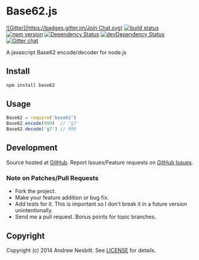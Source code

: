 # Base62.js
[![Gitter](https://badges.gitter.im/Join Chat.svg)](https://gitter.im/andrew/base62.js?utm_source=badge&utm_medium=badge&utm_campaign=pr-badge&utm_content=badge)
[![build status](https://secure.travis-ci.org/andrew/base62.js.svg)](http://travis-ci.org/andrew/base62.js)
[![npm version](https://badge.fury.io/js/base62.svg)](http://badge.fury.io/js/base62)
[![Dependency Status](https://david-dm.org/andrew/base62.js.svg?theme=shields.io)](https://david-dm.org/andrew/base62.js)
[![devDependency Status](https://david-dm.org/andrew/base62.js/dev-status.svg?theme=shields.io)](https://david-dm.org/andrew/base62.js#info=devDependencies)
[![Gitter chat](http://img.shields.io/badge/gitter-andrew/base62.js-brightgreen.svg)](https://gitter.im/andrew/base62.js)

A javascript Base62 encode/decoder for node.js

## Install

```bash
npm install base62
```

## Usage

```javascript
Base62 = require('base62')
Base62.encode(999)  // 'g7'
Base62.decode('g7') // 999
```

## Development

Source hosted at [GitHub](http://github.com/andrew/base62.js).
Report Issues/Feature requests on [GitHub Issues](http://github.com/andrew/base62.js).

### Note on Patches/Pull Requests

 * Fork the project.
 * Make your feature addition or bug fix.
 * Add tests for it. This is important so I don't break it in a future version unintentionally.
 * Send me a pull request. Bonus points for topic branches.

## Copyright

Copyright (c) 2014 Andrew Nesbitt. See [LICENSE](https://github.com/andrew/base62.js/blob/master/LICENSE) for details.
